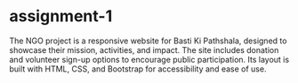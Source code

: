 # assignment-1
The NGO project is a responsive website for Basti Ki Pathshala, designed to showcase their mission, activities, and impact. The site includes donation and volunteer sign-up options to encourage public participation. Its layout is built with HTML, CSS, and Bootstrap for accessibility and ease of use. 
